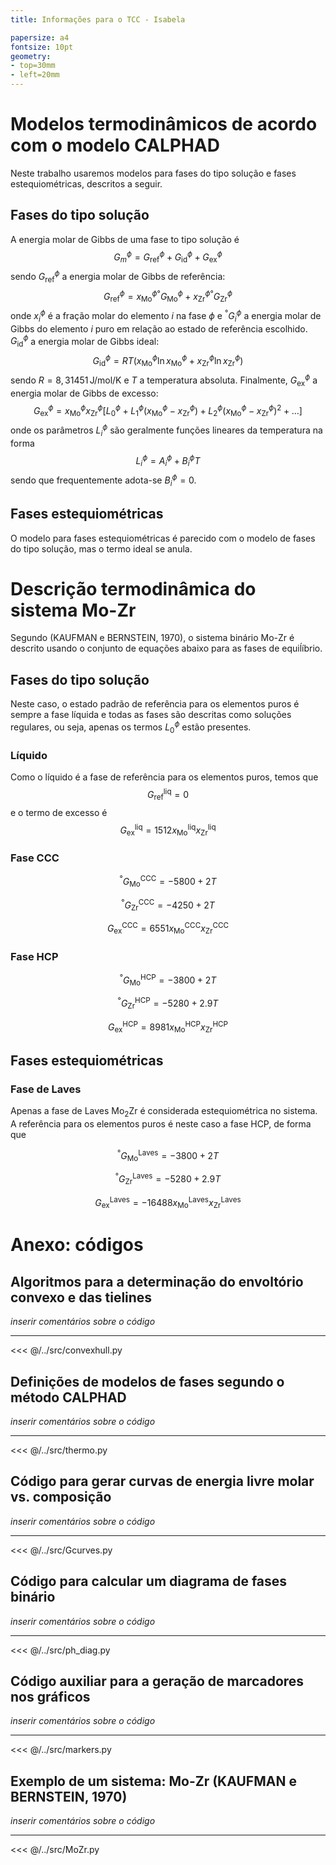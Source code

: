 ```yaml
---
title: Informações para o TCC - Isabela

papersize: a4
fontsize: 10pt
geometry:
- top=30mm
- left=20mm
---
```


# Modelos termodinâmicos de acordo com o modelo CALPHAD

Neste trabalho usaremos modelos para fases do tipo solução e fases estequiométricas, descritos a seguir.

## Fases do tipo solução

A energia molar de Gibbs de uma fase to tipo solução é 
$$
G^\phi_m = G^\phi_\text{ref} + G^\phi_\text{id} + G^\phi_\text{ex}
$$
sendo $G^\phi_\text{ref}$ a energia molar de Gibbs de referência:
$$
G^\phi_\text{ref} = x_\text{Mo}^\phi {^\text{°}}G^\phi_\text{Mo} + 
 x^\phi_\text{Zr} {^\text{°}}G^\phi_\text{Zr}
$$
onde $x_i^\phi$ é a fração molar do elemento $i$ na fase $\phi$ e ${^\text{°}}G^\phi_i$ a energia molar de Gibbs do elemento $i$ puro em relação ao estado de referência escolhido. $G^\phi_\text{id}$ a energia molar de Gibbs ideal:
$$
G^\phi_\text{id} = R T \left( 
x^\phi_\text{Mo} \ln x^\phi_\text{Mo} + 
x^\phi_\text{Zr} \ln x^\phi_\text{Zr}
\right)
$$
sendo $R=8,31451\,$J/mol/K e $T$ a temperatura absoluta. Finalmente, $G^\phi_\text{ex}$ a energia molar de Gibbs de excesso:
$$
G^\phi_\text{ex} = x^\phi_\text{Mo} x^\phi_\text{Zr}
\left[
L_0^\phi + L_1^\phi (x^\phi_\text{Mo} - x^\phi_\text{Zr})
+
L_2^\phi (x^\phi_\text{Mo} - x^\phi_\text{Zr})^2 + \ldots
\right]
$$
onde os parâmetros $L_i^\phi$ são geralmente funções lineares da temperatura na forma
$$
L_i^\phi = A_i^\phi + B_i^\phi T
$$
sendo que frequentemente adota-se $B_i^\phi=0$.

## Fases estequiométricas

O modelo para fases estequiométricas é parecido com o modelo de fases do tipo solução, mas o termo ideal se anula.

# Descrição termodinâmica do sistema Mo-Zr

Segundo (KAUFMAN e BERNSTEIN, 1970), o sistema binário Mo-Zr é descrito usando o conjunto de equações abaixo para as fases de equiĺíbrio. 

## Fases do tipo solução

Neste caso, o estado padrão de referência para os elementos puros é sempre a fase líquida e todas as fases são descritas como soluções regulares, ou seja, apenas os termos $L_0^\phi$ estão presentes.

### Líquido

Como o líquido é a fase de referência para os elementos puros, temos que
$$
G^\text{liq}_\text{ref} = 0
$$
e o termo de excesso é 
$$
G^\text{liq}_\text{ex} = 1512 x_\text{Mo}^\text{liq} x_\text{Zr}^\text{liq}
$$

### Fase CCC

$$
{^\text{°}}G^\text{CCC}_\text{Mo} = -5800 + 2 T
$$

$$
{^\text{°}}G^\text{CCC}_\text{Zr} = -4250 + 2 T
$$

$$
G^\text{CCC}_\text{ex} = 6551 x_\text{Mo}^\text{CCC} x_\text{Zr}^\text{CCC}
$$

### Fase HCP

$$
{^\text{°}}G^\text{HCP}_\text{Mo} = -3800+2 T
$$

$$
{^\text{°}}G^\text{HCP}_\text{Zr} = -5280+2.9 T
$$

$$
G^\text{HCP}_\text{ex} = 8981 x_\text{Mo}^\text{HCP} x_\text{Zr}^\text{HCP}
$$

## Fases estequiométricas

### Fase de Laves

Apenas a fase de Laves Mo$_2$Zr é considerada estequiométrica no sistema. A referência para os elementos puros é neste caso a fase HCP, de forma que

$$
{^\text{°}}G^\text{Laves}_\text{Mo} = -3800+2 T
$$

$$
{^\text{°}}G^\text{Laves}_\text{Zr} = -5280+2.9 T
$$

$$
G^\text{Laves}_\text{ex} = -16488 x_\text{Mo}^\text{Laves} x_\text{Zr}^\text{Laves}
$$

# Anexo: códigos

## Algoritmos para a determinação do envoltório convexo e das tielines

_inserir comentários sobre o código_

---

<<< @/../src/convexhull.py


## Definições de modelos de fases segundo o método CALPHAD

_inserir comentários sobre o código_

---

<<< @/../src/thermo.py

## Código para gerar curvas de energia livre molar vs. composição

_inserir comentários sobre o código_

---

<<< @/../src/Gcurves.py

## Código para calcular um diagrama de fases binário

_inserir comentários sobre o código_

---

<<< @/../src/ph_diag.py

## Código auxiliar para a geração de marcadores nos gráficos

_inserir comentários sobre o código_

---

<<< @/../src/markers.py

## Exemplo de um sistema: Mo-Zr (KAUFMAN e BERNSTEIN, 1970)

_inserir comentários sobre o código_

---

<<< @/../src/MoZr.py
